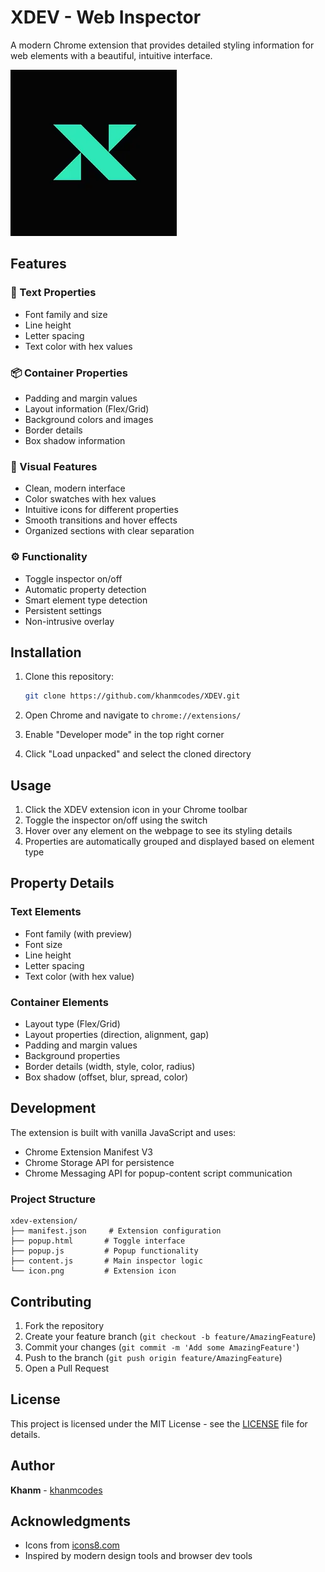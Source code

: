 # XDEV - Web Inspector

A modern Chrome extension that provides detailed styling information for web elements with a beautiful, intuitive interface.

![XDEV Inspector Preview](icon.png)

## Features

### 🎯 Text Properties
- Font family and size
- Line height
- Letter spacing
- Text color with hex values

### 📦 Container Properties
- Padding and margin values
- Layout information (Flex/Grid)
- Background colors and images
- Border details
- Box shadow information

### 🎨 Visual Features
- Clean, modern interface
- Color swatches with hex values
- Intuitive icons for different properties
- Smooth transitions and hover effects
- Organized sections with clear separation

### ⚙️ Functionality
- Toggle inspector on/off
- Automatic property detection
- Smart element type detection
- Persistent settings
- Non-intrusive overlay

## Installation

1. Clone this repository:
   ```bash
   git clone https://github.com/khanmcodes/XDEV.git
   ```

2. Open Chrome and navigate to `chrome://extensions/`

3. Enable "Developer mode" in the top right corner

4. Click "Load unpacked" and select the cloned directory

## Usage

1. Click the XDEV extension icon in your Chrome toolbar
2. Toggle the inspector on/off using the switch
3. Hover over any element on the webpage to see its styling details
4. Properties are automatically grouped and displayed based on element type

## Property Details

### Text Elements
- Font family (with preview)
- Font size
- Line height
- Letter spacing
- Text color (with hex value)

### Container Elements
- Layout type (Flex/Grid)
- Layout properties (direction, alignment, gap)
- Padding and margin values
- Background properties
- Border details (width, style, color, radius)
- Box shadow (offset, blur, spread, color)

## Development

The extension is built with vanilla JavaScript and uses:
- Chrome Extension Manifest V3
- Chrome Storage API for persistence
- Chrome Messaging API for popup-content script communication

### Project Structure
```
xdev-extension/
├── manifest.json     # Extension configuration
├── popup.html       # Toggle interface
├── popup.js         # Popup functionality
├── content.js       # Main inspector logic
└── icon.png         # Extension icon
```

## Contributing

1. Fork the repository
2. Create your feature branch (`git checkout -b feature/AmazingFeature`)
3. Commit your changes (`git commit -m 'Add some AmazingFeature'`)
4. Push to the branch (`git push origin feature/AmazingFeature`)
5. Open a Pull Request

## License

This project is licensed under the MIT License - see the [LICENSE](LICENSE) file for details.

## Author

**Khanm** - [khanmcodes](https://khanmcodes.vercel.app)

## Acknowledgments

- Icons from [icons8.com](https://icons8.com)
- Inspired by modern design tools and browser dev tools 